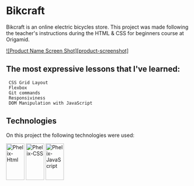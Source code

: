 # Bikcraft

Bikcraft is an online electric bicycles store. This project was made following the teacher's instructions during the HTML & CSS for beginners course at Origamid.

[![Product Name Screen Shot][product-screenshot]](https://example.com)

## The most expressive lessons that I've learned:

```
 CSS Grid Layout
 Flexbox
 Git commands
 Responsiviness
 DOM Manipulation with JavaScript
```

## Technologies

On this project the following technologies were used:

 <div>

  <div style="display: inline_block">
 <img align"center" alt="Phelix-Html" src="https://cdn.jsdelivr.net/gh/devicons/devicon/icons/html5/html5-original.svg"  width="50" height="100"/>
 <img align"center" alt="Phelix-CSS" src="https://cdn.jsdelivr.net/gh/devicons/devicon/icons/css3/css3-original.svg"  width="50" height="100"/>
  <img align"center" alt="Phelix-JavaScript" src="https://cdn.jsdelivr.net/gh/devicons/devicon/icons/javascript/javascript-original.svg"  width="50" height="100"/>

 
</div>
 
